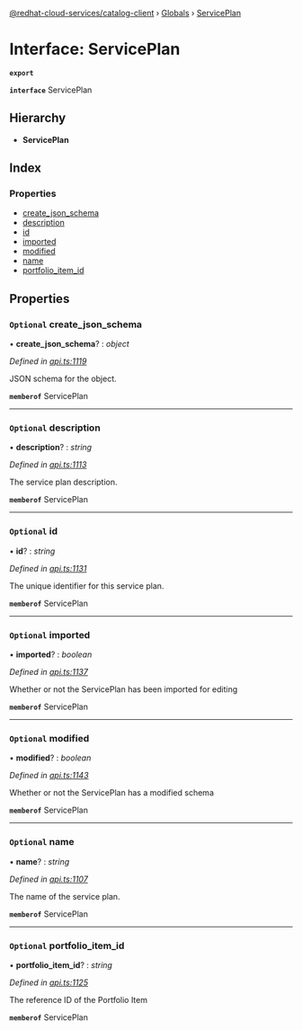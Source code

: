 [@redhat-cloud-services/catalog-client](../README.md) › [Globals](../globals.md) › [ServicePlan](serviceplan.md)

# Interface: ServicePlan

**`export`** 

**`interface`** ServicePlan

## Hierarchy

* **ServicePlan**

## Index

### Properties

* [create_json_schema](serviceplan.md#optional-create_json_schema)
* [description](serviceplan.md#optional-description)
* [id](serviceplan.md#optional-id)
* [imported](serviceplan.md#optional-imported)
* [modified](serviceplan.md#optional-modified)
* [name](serviceplan.md#optional-name)
* [portfolio_item_id](serviceplan.md#optional-portfolio_item_id)

## Properties

### `Optional` create_json_schema

• **create_json_schema**? : *object*

*Defined in [api.ts:1119](https://github.com/RedHatInsights/javascript-clients.gi/blob/master/packages/catalog/api.ts#L1119)*

JSON schema for the object.

**`memberof`** ServicePlan

___

### `Optional` description

• **description**? : *string*

*Defined in [api.ts:1113](https://github.com/RedHatInsights/javascript-clients.gi/blob/master/packages/catalog/api.ts#L1113)*

The service plan description.

**`memberof`** ServicePlan

___

### `Optional` id

• **id**? : *string*

*Defined in [api.ts:1131](https://github.com/RedHatInsights/javascript-clients.gi/blob/master/packages/catalog/api.ts#L1131)*

The unique identifier for this service plan.

**`memberof`** ServicePlan

___

### `Optional` imported

• **imported**? : *boolean*

*Defined in [api.ts:1137](https://github.com/RedHatInsights/javascript-clients.gi/blob/master/packages/catalog/api.ts#L1137)*

Whether or not the ServicePlan has been imported for editing

**`memberof`** ServicePlan

___

### `Optional` modified

• **modified**? : *boolean*

*Defined in [api.ts:1143](https://github.com/RedHatInsights/javascript-clients.gi/blob/master/packages/catalog/api.ts#L1143)*

Whether or not the ServicePlan has a modified schema

**`memberof`** ServicePlan

___

### `Optional` name

• **name**? : *string*

*Defined in [api.ts:1107](https://github.com/RedHatInsights/javascript-clients.gi/blob/master/packages/catalog/api.ts#L1107)*

The name of the service plan.

**`memberof`** ServicePlan

___

### `Optional` portfolio_item_id

• **portfolio_item_id**? : *string*

*Defined in [api.ts:1125](https://github.com/RedHatInsights/javascript-clients.gi/blob/master/packages/catalog/api.ts#L1125)*

The reference ID of the Portfolio Item

**`memberof`** ServicePlan
